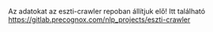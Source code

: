 Az adatokat az eszti-crawler repoban állítjuk elő! 
Itt található https://gitlab.precognox.com/nlp_projects/eszti-crawler